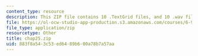 ```yaml
---
content_type: resource
description: This ZIP file contains 10 .TextGrid files, and 10 .wav files.
file: https://ol-ocw-studio-app-production.s3.amazonaws.com/courses/6-911-transcribing-prosodic-structure-of-spoken-utterances-with-tobi-january-iap-2006/883f8a543c53ed6489b600a78b7a57aa_chap25.zip
file_type: application/zip
resourcetype: Other
title: chap25.zip
uid: 883f8a54-3c53-ed64-89b6-00a78b7a57aa
---
```


